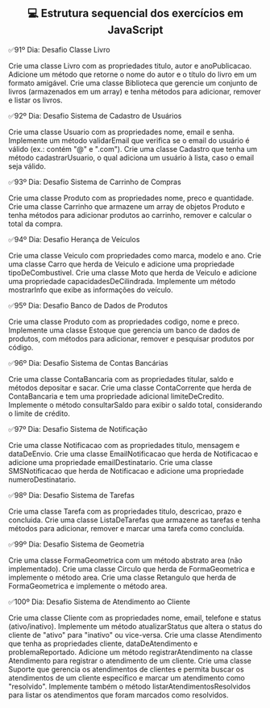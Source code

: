 <h2 align = 'center'> 💻 Estrutura sequencial dos exercícios em JavaScript</h2>

✅91º Dia: Desafio Classe Livro

Crie uma classe Livro com as propriedades titulo, autor e anoPublicacao.
Adicione um método que retorne o nome do autor e o título do livro em um formato amigável.
Crie uma classe Biblioteca que gerencie um conjunto de livros (armazenados em um array) e tenha métodos para adicionar, remover e listar os livros.

✅92º Dia: Desafio Sistema de Cadastro de Usuários

Crie uma classe Usuario com as propriedades nome, email e senha.
Implemente um método validarEmail que verifica se o email do usuário é válido (ex.: contém "@" e ".com").
Crie uma classe Cadastro que tenha um método cadastrarUsuario, o qual adiciona um usuário à lista, caso o email seja válido.

✅93º Dia: Desafio Sistema de Carrinho de Compras

Crie uma classe Produto com as propriedades nome, preco e quantidade.
Crie uma classe Carrinho que armazene um array de objetos Produto e tenha métodos para adicionar produtos ao carrinho, remover e calcular o total da compra.

✅94º Dia: Desafio Herança de Veículos

Crie uma classe Veiculo com propriedades como marca, modelo e ano.
Crie uma classe Carro que herda de Veiculo e adicione uma propriedade tipoDeCombustivel.
Crie uma classe Moto que herda de Veiculo e adicione uma propriedade capacidadesDeCilindrada.
Implemente um método mostrarInfo que exibe as informações do veículo.

✅95º Dia: Desafio Banco de Dados de Produtos

Crie uma classe Produto com as propriedades codigo, nome e preco.
Implemente uma classe Estoque que gerencia um banco de dados de produtos, com métodos para adicionar, remover e pesquisar produtos por código.

✅96º Dia: Desafio Sistema de Contas Bancárias

Crie uma classe ContaBancaria com as propriedades titular, saldo e métodos depositar e sacar.
Crie uma classe ContaCorrente que herda de ContaBancaria e tem uma propriedade adicional limiteDeCredito.
Implemente o método consultarSaldo para exibir o saldo total, considerando o limite de crédito.

✅97º Dia: Desafio Sistema de Notificação

Crie uma classe Notificacao com as propriedades titulo, mensagem e dataDeEnvio.
Crie uma classe EmailNotificacao que herda de Notificacao e adicione uma propriedade emailDestinatario.
Crie uma classe SMSNotificacao que herda de Notificacao e adicione uma propriedade numeroDestinatario.

✅98º Dia: Desafio Sistema de Tarefas

Crie uma classe Tarefa com as propriedades titulo, descricao, prazo e concluida.
Crie uma classe ListaDeTarefas que armazene as tarefas e tenha métodos para adicionar, remover e marcar uma tarefa como concluída.

✅99º Dia: Desafio Sistema de Geometria

Crie uma classe FormaGeometrica com um método abstrato area (não implementado).
Crie uma classe Circulo que herda de FormaGeometrica e implemente o método area.
Crie uma classe Retangulo que herda de FormaGeometrica e implemente o método area.

✅100º Dia: Desafio Sistema de Atendimento ao Cliente

Crie uma classe Cliente com as propriedades nome, email, telefone e status (ativo/inativo).
Implemente um método atualizarStatus que altera o status do cliente de "ativo" para "inativo" ou vice-versa.
Crie uma classe Atendimento que tenha as propriedades cliente, dataDeAtendimento e problemaReportado.
Adicione um método registrarAtendimento na classe Atendimento para registrar o atendimento de um cliente.
Crie uma classe Suporte que gerencia os atendimentos de clientes e permita buscar os atendimentos de um cliente específico e marcar um atendimento como "resolvido".
Implemente também o método listarAtendimentosResolvidos para listar os atendimentos que foram marcados como resolvidos.